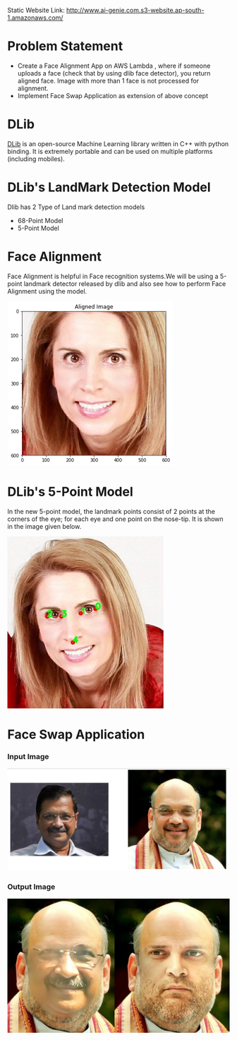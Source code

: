 Static Website Link: http://www.ai-genie.com.s3-website.ap-south-1.amazonaws.com/

# Problem Statement

- Create a Face Alignment App on AWS Lambda , where if someone uploads a face (check that by using dlib face detector), you return aligned face. Image with more than 1 face is not processed for alignment. 
- Implement Face Swap Application as extension of above concept

# DLib

[DLib](http://dlib.net/) is an open-source Machine Learning library written in C++ with python binding. It is extremely portable and can be used on multiple platforms (including mobiles).

# DLib's LandMark Detection Model

Dlib has 2 Type of Land mark detection models 
- 68-Point Model
- 5-Point Model

# Face Alignment

Face Alignment is helpful in Face recognition systems.We will be using a 5-point landmark detector released by dlib and also see how to perform Face Alignment using the model.

![aligned](assets/aligned.jpg)

# DLib's 5-Point Model

In the new 5-point model, the landmark points consist of 2 points at the corners of the eye; for each eye and one point on the nose-tip. It is shown in the image given below.

![landmark](assets/landmark.jpg)

# Face Swap Application

### Input Image
![input](assets/input_image.png)

### Output Image
![output](assets/faceswap.jpg)

